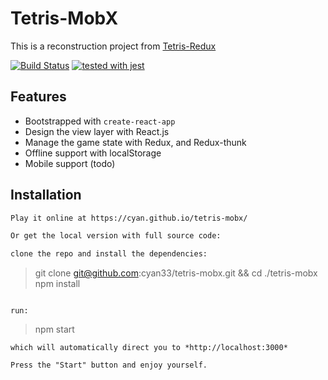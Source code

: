 # Tetris-MobX

This is a reconstruction project from [Tetris-Redux](https://github.com/cyan33/tetris)

[![Build Status](https://travis-ci.org/thomasyimgit/Tetris.svg?branch=master)](https://travis-ci.org/thomasyimgit/Tetris)
[![tested with jest](https://img.shields.io/badge/tested_with-jest-99424f.svg)](https://github.com/facebook/jest)

## Features

- Bootstrapped with `create-react-app`
- Design the view layer with React.js
- Manage the game state with Redux, and Redux-thunk
- Offline support with localStorage
- Mobile support (todo)

## Installation

```sh
Play it online at https://cyan.github.io/tetris-mobx/

Or get the local version with full source code:

clone the repo and install the dependencies:

```
> git clone git@github.com:cyan33/tetris-mobx.git && cd ./tetris-mobx
> npm install
```

run:
```
> npm start
```
which will automatically direct you to *http://localhost:3000*

Press the "Start" button and enjoy yourself.

